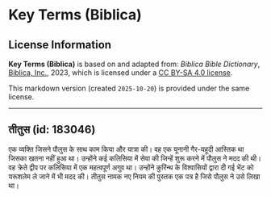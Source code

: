 # Key Terms (Biblica)

## License Information

**Key Terms (Biblica)** is based on and adapted from: _Biblica Bible Dictionary_, [Biblica, Inc.](https://www.biblica.com/), 2023, which is licensed under a [CC BY-SA 4.0 license](https://creativecommons.org/licenses/by-sa/4.0/legalcode.en).

This markdown version (created `2025-10-20`) is provided under the same license.



--------------------------------

## तीतुस (id: 183046)

एक व्यक्ति जिसने पौलुस के साथ काम किया और यात्रा की। वह एक यूनानी गैर\-यहूदी आस्तिक था जिसका खतना नहीं हुआ था। उन्होंने कई कलिसिया में सेवा की जिन्हें शुरू करने में पौलुस ने मदद की थी। वह क्रेते द्वीप पर कलिसिया में एक महत्वपूर्ण अगुव था। उन्होंने कुरिंन्थ के विश्वासियों द्वारा दी गई भेंट को यरूशलेम ले जाने में भी मदद की। तीतुस नामक नए नियम की पुस्तक एक पत्र है जिसे पौलुस ने उसे लिखा था।


